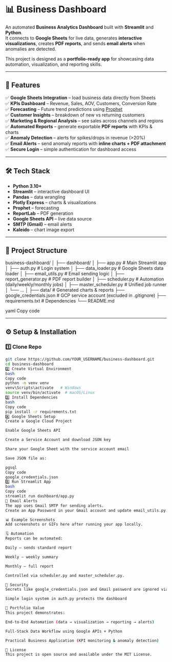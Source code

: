 # 📊 Business Dashboard

An automated **Business Analytics Dashboard** built with **Streamlit** and **Python**.  
It connects to **Google Sheets** for live data, generates **interactive visualizations**, creates **PDF reports**, and sends **email alerts** when anomalies are detected.  

This project is designed as a **portfolio-ready app** for showcasing data automation, visualization, and reporting skills.

---

## 🚀 Features

✅ **Google Sheets Integration** – load business data directly from Sheets  
✅ **KPIs Dashboard** – Revenue, Sales, AOV, Customers, Conversion Rate  
✅ **Forecasting** – Future trend predictions using [Prophet](https://facebook.github.io/prophet/)  
✅ **Customer Insights** – breakdown of new vs returning customers  
✅ **Marketing & Regional Analysis** – see sales across channels and regions  
✅ **Automated Reports** – generate exportable **PDF reports** with KPIs & charts  
✅ **Anomaly Detection** – alerts for spikes/drops in revenue (>20%)  
✅ **Email Alerts** – send anomaly reports with **inline charts + PDF attachment**  
✅ **Secure Login** – simple authentication for dashboard access  

---

## 🛠️ Tech Stack

- **Python 3.10+**
- **Streamlit** – interactive dashboard UI
- **Pandas** – data wrangling
- **Plotly Express** – charts & visualizations
- **Prophet** – forecasting
- **ReportLab** – PDF generation
- **Google Sheets API** – live data source
- **SMTP (Gmail)** – email alerts
- **Kaleido** – chart image export

---

## 📂 Project Structure

business-dashboard/
│
├── dashboard/
│ ├── app.py # Main Streamlit app
│ ├── auth.py # Login system
│ ├── data_loader.py # Google Sheets data loader
│ ├── email_utils.py # Email sending logic
│ ├── report_generator.py # PDF report builder
│ ├── scheduler.py # Automation (daily/weekly/monthly jobs)
│ ├── master_scheduler.py # Unified job runner
│ └── ...
│
├── data/ # Generated charts & reports
├── google_credentials.json # GCP service account (excluded in .gitignore)
├── requirements.txt # Dependencies
└── README.md

yaml
Copy code

---

## ⚙️ Setup & Installation

### 1️⃣ Clone Repo
```bash
git clone https://github.com/YOUR_USERNAME/business-dashboard.git
cd business-dashboard
2️⃣ Create Virtual Environment
bash
Copy code
python -m venv venv
venv\Scripts\activate   # Windows
source venv/bin/activate  # macOS/Linux
3️⃣ Install Dependencies
bash
Copy code
pip install -r requirements.txt
4️⃣ Google Sheets Setup
Create a Google Cloud Project

Enable Google Sheets API

Create a Service Account and download JSON key

Share your Google Sheet with the service account email

Save JSON file as:

pgsql
Copy code
google_credentials.json
5️⃣ Run Streamlit App
bash
Copy code
streamlit run dashboard/app.py
📧 Email Alerts
The app uses Gmail SMTP for sending alerts.
Create an App Password in your Gmail account and update email_utils.py.

📊 Example Screenshots
Add screenshots or GIFs here after running your app locally.

🗓 Automation
Reports can be automated:

Daily – sends standard report

Weekly – weekly summary

Monthly – full report

Controlled via scheduler.py and master_scheduler.py.

🔐 Security
Secrets like google_credentials.json and Gmail password are ignored via .gitignore

Simple login system in auth.py protects the dashboard

🌟 Portfolio Value
This project demonstrates:

End-to-End Automation (data → visualization → reporting → alerts)

Full-Stack Data Workflow using Google APIs + Python

Practical Business Application (KPI monitoring & anomaly detection)

📝 License
This project is open source and available under the MIT License.
